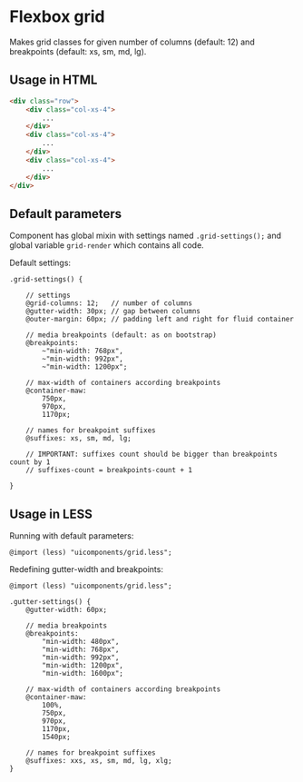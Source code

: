# Flexbox grid

Makes grid classes for given number of columns (default: 12) and breakpoints (default: xs, sm, md, lg).

## Usage in HTML

```html
<div class="row">
    <div class="col-xs-4">
        ...
    </div>
    <div class="col-xs-4">
        ...
    </div>
    <div class="col-xs-4">
        ...
    </div>
</div>
```

## Default parameters

Component has global mixin with settings named `.grid-settings();` and global variable `grid-render` which contains all code.

Default settings:

```less
.grid-settings() {

    // settings
    @grid-columns: 12;   // number of columns
    @gutter-width: 30px; // gap between columns
    @outer-margin: 60px; // padding left and right for fluid container

    // media breakpoints (default: as on bootstrap)
    @breakpoints:
        ~"min-width: 768px",
        ~"min-width: 992px",
        ~"min-width: 1200px";

    // max-width of containers according breakpoints
    @container-maw:
        750px,
        970px,
        1170px;

    // names for breakpoint suffixes
    @suffixes: xs, sm, md, lg;

    // IMPORTANT: suffixes count should be bigger than breakpoints count by 1
    // suffixes-count = breakpoints-count + 1

}
```

## Usage in LESS

Running with default parameters:

```less
@import (less) "uicomponents/grid.less";
```

Redefining gutter-width and breakpoints:

```less
@import (less) "uicomponents/grid.less";

.gutter-settings() {
    @gutter-width: 60px;

    // media breakpoints
    @breakpoints:
        "min-width: 480px",
        "min-width: 768px",
        "min-width: 992px",
        "min-width: 1200px",
        "min-width: 1600px";

    // max-width of containers according breakpoints
    @container-maw:
        100%,
        750px,
        970px,
        1170px,
        1540px;

    // names for breakpoint suffixes
    @suffixes: xxs, xs, sm, md, lg, xlg;
}
```
